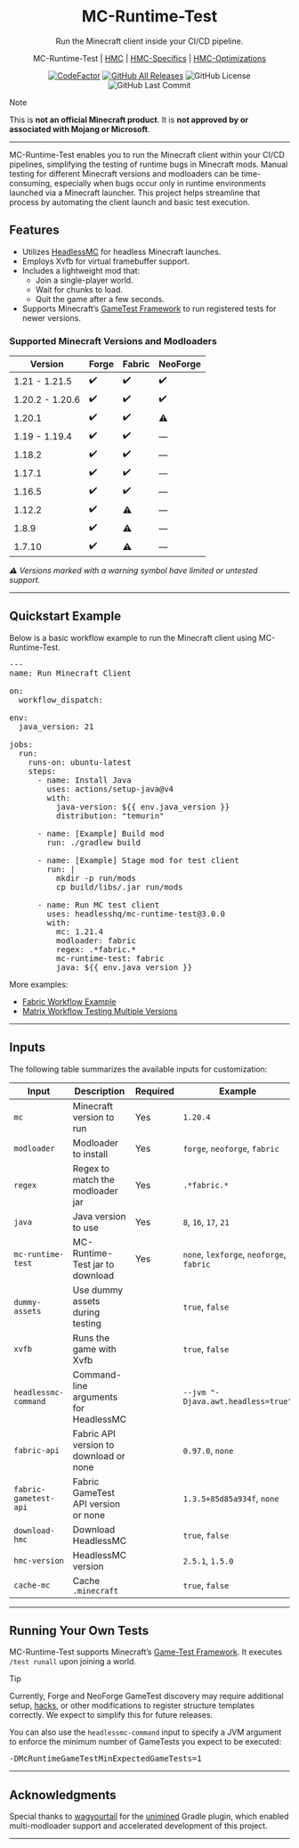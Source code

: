 <h1 align="center" style="font-weight: normal;"><b>MC-Runtime-Test</b></h1>
<p align="center">Run the Minecraft client inside your CI/CD pipeline.</p>
<p align="center">
MC-Runtime-Test | <a href="https://github.com/3arthqu4ke/headlessmc">HMC</a> | <a href="https://github.com/3arthqu4ke/hmc-specifics">HMC-Specifics</a> | <a href="https://github.com/3arthqu4ke/hmc-optimizations">HMC-Optimizations</a>
</p>

<div align="center">

[![CodeFactor](https://www.codefactor.io/repository/github/headlesshq/mc-runtime-test/badge/main)](https://www.codefactor.io/repository/github/headlesshq/mc-runtime-test/overview/main)
[![GitHub All Releases](https://img.shields.io/github/downloads/headlesshq/mc-runtime-test/total.svg)](https://github.com/headlesshq/mc-runtime-test/releases)
![GitHub License](https://img.shields.io/github/license/headlesshq/mc-runtime-test)
![GitHub Last Commit](https://img.shields.io/github/last-commit/headlesshq/mc-runtime-test)

</div>

> [!NOTE]  
> This is **not an official Minecraft product**. It is **not approved by or associated with Mojang or Microsoft**.

---

MC-Runtime-Test enables you to run the Minecraft client within your CI/CD pipelines, simplifying the testing of runtime bugs in Minecraft mods.
Manual testing for different Minecraft versions and modloaders can be time-consuming, especially when bugs occur only in runtime environments launched via a Minecraft launcher.
This project helps streamline that process by automating the client launch and basic test execution.

## Features
- Utilizes [HeadlessMC](https://github.com/3arthqu4ke/headlessmc) for headless Minecraft launches.
- Employs Xvfb for virtual framebuffer support.
- Includes a lightweight mod that:
  - Join a single-player world.
  - Wait for chunks to load.
  - Quit the game after a few seconds.
- Supports Minecraft’s [GameTest Framework](https://www.minecraft.net/en-us/creator/article/get-started-gametest-framework) to run registered tests for newer versions.

### Supported Minecraft Versions and Modloaders
| Version         | Forge           | Fabric          | NeoForge        |
|-----------------|----------------|----------------|----------------|
| 1.21 - 1.21.5   | ✔️              | ✔️              | ✔️              |
| 1.20.2 - 1.20.6 | ✔️              | ✔️              | ✔️              |
| 1.20.1          | ✔️              | ✔️              | ⚠️              |
| 1.19 - 1.19.4   | ✔️              | ✔️              | —              |
| 1.18.2          | ✔️              | ✔️              | —              |
| 1.17.1          | ✔️              | ✔️              | —              |
| 1.16.5          | ✔️              | ✔️              | —              |
| 1.12.2          | ✔️              | ⚠️              | —              |
| 1.8.9           | ✔️              | ⚠️              | —              |
| 1.7.10          | ✔️              | ⚠️              | —              |

*⚠️ Versions marked with a warning symbol have limited or untested support.*

---

## Quickstart Example
Below is a basic workflow example to run the Minecraft client using MC-Runtime-Test.

<pre lang="yml">
---
name: Run Minecraft Client

on:
  workflow_dispatch:

env:
  java_version: 21

jobs:
  run:
    runs-on: ubuntu-latest
    steps:
      - name: Install Java
        uses: actions/setup-java@v4
        with:
          java-version: ${{ env.java_version }}
          distribution: "temurin"

      - name: [Example] Build mod
        run: ./gradlew build

      - name: [Example] Stage mod for test client
        run: |
          mkdir -p run/mods
          cp build/libs/<your-mod>.jar run/mods

      - name: Run MC test client
        uses: headlesshq/mc-runtime-test@3.0.0 <!-- x-release-please-version -->
        with:
          mc: 1.21.4
          modloader: fabric
          regex: .*fabric.*
          mc-runtime-test: fabric
          java: ${{ env.java_version }}
</pre>

More examples:
- [Fabric Workflow Example](https://github.com/3arthqu4ke/hmc-optimizations/blob/1.20.4/.github/workflows/run-fabric.yml)
- [Matrix Workflow Testing Multiple Versions](https://github.com/3arthqu4ke/hmc-specifics/blob/main/.github/workflows/run-matrix.yml)

---

## Inputs
The following table summarizes the available inputs for customization:

| Input                 | Description                            | Required | Example                                  |
|-----------------------|----------------------------------------|----------|------------------------------------------|
| `mc`                  | Minecraft version to run               | Yes      | `1.20.4`                                 |
| `modloader`           | Modloader to install                   | Yes      | `forge`, `neoforge`, `fabric`            |
| `regex`               | Regex to match the modloader jar       | Yes      | `.*fabric.*`                             |
| `java`                | Java version to use                    | Yes      | `8`, `16`, `17`, `21`                    |
| `mc-runtime-test`     | MC-Runtime-Test jar to download        | Yes      | `none`, `lexforge`, `neoforge`, `fabric` |
| `dummy-assets`        | Use dummy assets during testing        |          | `true`, `false`                          |
| `xvfb`                | Runs the game with Xvfb                |          | `true`, `false`                          |
| `headlessmc-command`  | Command-line arguments for HeadlessMC  |          | `--jvm "-Djava.awt.headless=true"`       |
| `fabric-api`          | Fabric API version to download or none |          | `0.97.0`, `none`                         |
| `fabric-gametest-api` | Fabric GameTest API version or none    |          | `1.3.5+85d85a934f`, `none`               |
| `download-hmc`        | Download HeadlessMC                    |          | `true`, `false`                          |
| `hmc-version`         | HeadlessMC version                     |          | `2.5.1`, `1.5.0`                         |
| `cache-mc`            | Cache `.minecraft`                     |          | `true`, `false`                          |

---

## Running Your Own Tests
MC-Runtime-Test supports Minecraft’s [Game-Test Framework](https://www.minecraft.net/en-us/creator/article/get-started-gametest-framework). It executes `/test runall` upon joining a world.

> [!TIP]  
> Currently, Forge and NeoForge GameTest discovery may require additional setup, [hacks](gametest/src/main/java/me/earth/clientgametest/mixin/MixinGameTestRegistry.java), or other modifications to register structure templates correctly. We expect to simplify this for future releases.

You can also use the `headlessmc-command` input to specify a JVM argument to enforce the minimum number of GameTests you expect to be executed:

<pre lang="bash">
-DMcRuntimeGameTestMinExpectedGameTests=1
</pre>

---

## Acknowledgments
Special thanks to [wagyourtail](https://github.com/wagyourtail) for the [unimined](https://github.com/unimined/unimined) Gradle plugin, which enabled multi-modloader support and accelerated development of this project.

---
